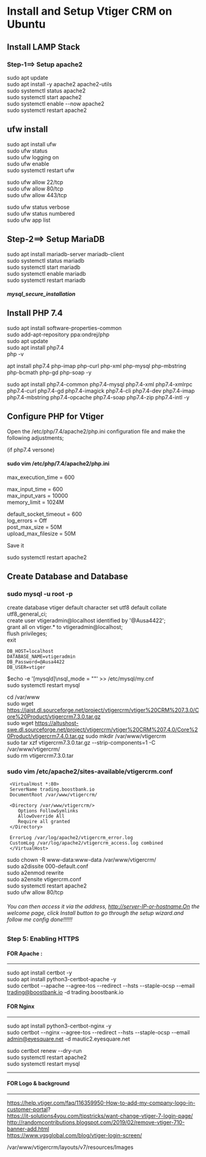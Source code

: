 
# Install and Setup Vtiger CRM on Ubuntu
## Install LAMP Stack
### Step-1==> Setup apache2

sudo apt update     
sudo apt install -y apache2 apache2-utils    
sudo systemctl status apache2      
sudo systemctl start apache2  
sudo systemctl enable --now apache2      
sudo systemctl restart apache2      

## ufw install  
sudo apt install ufw          
sudo ufw status          
sudo ufw logging on      
sudo ufw enable          
sudo systemctl restart ufw         

sudo ufw allow 22/tcp    
sudo ufw allow 80/tcp     
sudo ufw allow 443/tcp     

sudo ufw status verbose       
sudo ufw status numbered      
sudo ufw app list    

     
## Step-2==> Setup MariaDB 
sudo apt install mariadb-server mariadb-client          
sudo systemctl status mariadb      
sudo systemctl start mariadb       
sudo systemctl enable mariadb      
sudo systemctl restart mariadb          

##### mysql_secure_installation

  

## Install PHP 7.4

sudo apt install software-properties-common       
sudo add-apt-repository ppa:ondrej/php       
sudo apt update          
sudo apt install php7.4       
php -v    
      
apt install php7.4 php-imap php-curl php-xml php-mysql php-mbstring php-bcmath php-gd php-soap -y


sudo apt install php7.4-common php7.4-mysql php7.4-xml php7.4-xmlrpc php7.4-curl php7.4-gd php7.4-imagick php7.4-cli php7.4-dev php7.4-imap php7.4-mbstring php7.4-opcache php7.4-soap php7.4-zip php7.4-intl -y                 

## Configure PHP for Vtiger

Open the /etc/php/7.4/apache2/php.ini configuration file and make the following adjustments;

(if php7.4 versone)

#### sudo vim /etc/php/7.4/apache2/php.ini  

max_execution_time = 600   

max_input_time = 600               
max_input_vars = 10000  
memory_limit = 1024M   

default_socket_timeout = 600                      
log_errors = Off         
post_max_size = 50M      
upload_max_filesize = 50M           
      
Save it

sudo systemctl restart apache2



## Create Database and Database

### sudo mysql -u root -p         
create database vtiger default character set utf8 default collate utf8_general_ci;        
create user vtigeradmin@localhost identified by '@Ausa4422';          
grant all on vtiger.* to vtigeradmin@localhost;        
flush privileges;        
exit      

```
DB_HOST=localhost 
DATABASE_NAME=vtigeradmin 
DB_Password=@Ausa4422 
DB_USER=vtiger

```

$echo -e '[mysqld]\nsql_mode = ""' >> /etc/mysql/my.cnf          
sudo systemctl restart mysql      

cd /var/www    
sudo wget https://jaist.dl.sourceforge.net/project/vtigercrm/vtiger%20CRM%207.3.0/Core%20Product/vtigercrm7.3.0.tar.gz   
sudo wget https://altushost-swe.dl.sourceforge.net/project/vtigercrm/vtiger%20CRM%207.4.0/Core%20Product/vtigercrm7.4.0.tar.gz
sudo mkdir /var/www/vtigercrm      
sudo tar xzf vtigercrm7.3.0.tar.gz --strip-components=1 -C /var/www/vtigercrm/  
sudo rm vtigercrm7.3.0.tar         

### sudo vim /etc/apache2/sites-available/vtigercrm.conf

   

     <VirtualHost *:80>       
     ServerName trading.boostbank.io    
     DocumentRoot /var/www/vtigercrm/   
     
     <Directory /var/www/vtigercrm/>    
        Options FollowSymlinks     
        AllowOverride All     
        Require all granted   
     </Directory>   

     ErrorLog /var/log/apache2/vtigercrm_error.log     
     CustomLog /var/log/apache2/vtigercrm_access.log combined    
     </VirtualHost>


sudo chown -R www-data:www-data /var/www/vtigercrm/    
sudo a2dissite 000-default.conf    
sudo a2enmod rewrite     
sudo a2ensite vtigercrm.conf  
sudo systemctl restart apache2     
sudo ufw allow 80/tcp         

###### You can then access it via the address, http://server-IP-or-hostname.On the welcome page, click Install button to go through the setup wizard.and follow me config   done!!!!!!       


### Step 5: Enabling HTTPS
#### FOR Apache : 
-----------------------------
sudo apt install certbot -y   
sudo apt install python3-certbot-apache -y    
sudo certbot --apache --agree-tos --redirect --hsts --staple-ocsp --email trading@boostbank.io -d trading.boostbank.io   

#### FOR Nginx
--------------------
sudo apt install python3-certbot-nginx -y       
sudo certbot --nginx --agree-tos --redirect --hsts --staple-ocsp --email admin@eyesquare.net -d mautic2.eyesquare.net   


sudo certbot renew --dry-run       
sudo systemctl restart apache2          
sudo systemctl restart mysql            



--------------------
#### FOR Logo & background
--------------------
https://help.vtiger.com/faq/116359950-How-to-add-my-company-logo-in-customer-portal?                
https://it-solutions4you.com/tipstricks/want-change-vtiger-7-login-page/        
http://randomcontributions.blogspot.com/2019/02/remove-vtiger-710-banner-add.html         
https://www.vgsglobal.com/blog/vtiger-login-screen/                   


/var/www/vtigercrm/layouts/v7/resources/Images


